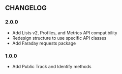 ## CHANGELOG

### 2.0.0

* Add Lists v2, Profiles, and Metrics API compatibility
* Redesign structure to use specific API classes
* Add Faraday requests package

### 1.0.0

* Add Public Track and Identify methods
